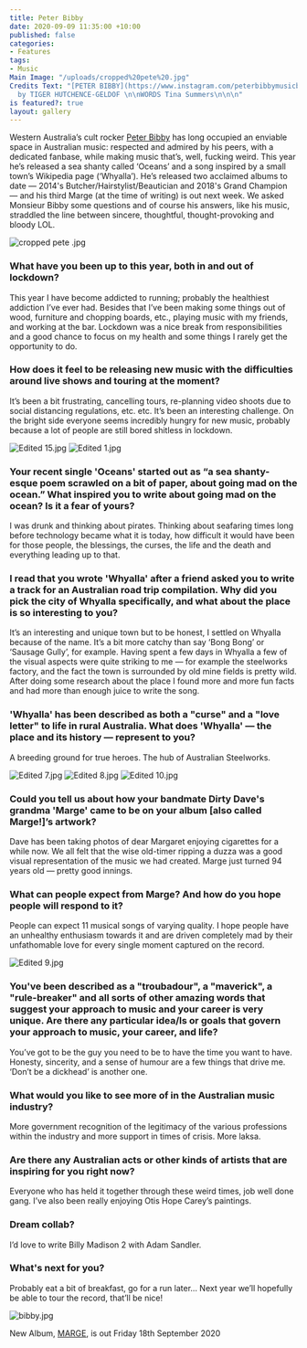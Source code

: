 ```yaml
---
title: Peter Bibby
date: 2020-09-09 11:35:00 +10:00
published: false
categories:
- Features
tags:
- Music
Main Image: "/uploads/cropped%20pete%20.jpg"
Credits Text: "[PETER BIBBY](https://www.instagram.com/peterbibbymusicband/) photographed
  by TIGER HUTCHENCE-GELDOF \n\nWORDS Tina Summers\n\n\n"
is featured?: true
layout: gallery
---
```


Western Australia’s cult rocker [Peter Bibby](https://spinningtopmusic.com/pages/peter-bibby) has long occupied an enviable space in Australian music: respected and admired by his peers, with a dedicated fanbase, while making music that’s, well, fucking weird. This year he’s released a sea shanty called ‘Oceans’ and a song inspired by a small town’s Wikipedia page (‘Whyalla’). He’s released two acclaimed albums to date — 2014's Butcher/Hairstylist/Beautician and 2018's Grand Champion — and his third Marge (at the time of writing) is out next week. We asked Monsieur Bibby some questions and of course his answers, like his music, straddled the line between sincere, thoughtful, thought-provoking and bloody LOL.

![cropped pete .jpg](/uploads/cropped%20pete%20.jpg)


### What have you been up to this year, both in and out of lockdown?
 
This year I have become addicted to running; probably the healthiest addiction I’ve ever had. Besides that I’ve been making some things out of wood, furniture and chopping boards, etc., playing music with my friends, and working at the bar. Lockdown was a nice break from responsibilities and a good chance to focus on my health and some things I rarely get the opportunity to do.

### How does it feel to be releasing new music with the difficulties around live shows and touring at the moment? 

It’s been a bit frustrating, cancelling tours, re-planning video shoots due to social distancing regulations, etc. etc. It’s been an interesting challenge. On the bright side everyone seems incredibly hungry for new music, probably because a lot of people are still bored shitless in lockdown. 

![Edited 15.jpg](/uploads/Edited%2015.jpg)
![Edited 1.jpg](/uploads/Edited%201.jpg)


### Your recent single 'Oceans' started out as “a sea shanty-esque poem scrawled on a bit of paper, about going mad on the ocean.” What inspired you to write about going mad on the ocean? Is it a fear of yours? 

I was drunk and thinking about pirates. Thinking about seafaring times long before technology became what it is today, how difficult it would have been for those people, the blessings, the curses, the life and the death and everything leading up to that. 

### I read that you wrote 'Whyalla' after a friend asked you to write a track for an Australian road trip compilation. Why did you pick the city of Whyalla specifically, and what about the place is so interesting to you? 

It’s an interesting and unique town but to be honest, I settled on Whyalla because of the name. It’s a bit more catchy than say ‘Bong Bong’ or ‘Sausage Gully’, for example. Having spent a few days in Whyalla a few of the visual aspects were quite striking to me — for example the steelworks factory, and the fact the town is surrounded by old mine fields is pretty wild. After doing some research about the place I found more and more fun facts and had more than enough juice to write the song.

### 'Whyalla' has been described as both a "curse" and a "love letter" to life in rural Australia. What does 'Whyalla' — the place and its history — represent to you?  

A breeding ground for true heroes. The hub of Australian Steelworks. 

![Edited 7.jpg](/uploads/Edited%207.jpg)
![Edited 8.jpg](/uploads/Edited%208.jpg)
![Edited 10.jpg](/uploads/Edited%2010.jpg)

### Could you tell us about how your bandmate Dirty Dave's grandma 'Marge' came to be on your album [also called Marge!]’s artwork?
 
Dave has been taking photos of dear Margaret enjoying cigarettes for a while now. We all felt that the wise old-timer ripping a duzza was a good visual representation of the music we had created. Marge just turned 94 years old — pretty good innings.

### What can people expect from Marge? And how do you hope people will respond to it? 

People can expect 11 musical songs of varying quality. I hope people have an unhealthy enthusiasm towards it and are driven completely mad by their unfathomable love for every single moment captured on the record.

![Edited 9.jpg](/uploads/Edited%209.jpg)

### You've been described as a "troubadour", a "maverick", a "rule-breaker" and all sorts of other amazing words that suggest your approach to music and your career is very unique. Are there any particular idea/ls or goals that govern your approach to music, your career, and life? 

You’ve got to be the guy you need to be to have the time you want to have. Honesty, sincerity, and a sense of humour are a few things that drive me. ‘Don’t be a dickhead’ is another one.

### What would you like to see more of in the Australian music industry? 

More government recognition of the legitimacy of the various professions within the industry and more support in times of crisis. More laksa. 

### Are there any Australian acts or other kinds of artists that are inspiring for you right now? 

Everyone who has held it together through these weird times, job well done gang. I’ve also been really enjoying Otis Hope Carey’s paintings. 

### Dream collab? 

I’d love to write Billy Madison 2 with Adam Sandler. 

### What's next for you? 

Probably eat a bit of breakfast, go for a run later… Next year we’ll hopefully be able to tour the record, that’ll be nice!

![bibby.jpg](/uploads/bibby.jpg)

New Album, [MARGE](https://spinningtopmusic.com/pages/peter-bibby), is out Friday 18th September 2020